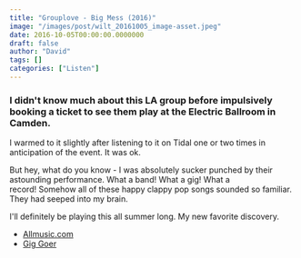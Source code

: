 ```yaml
---
title: "Grouplove - Big Mess (2016)"
image: "/images/post/wilt_20161005_image-asset.jpeg"
date: 2016-10-05T00:00:00.0000000
draft: false
author: "David"
tags: []
categories: ["Listen"]
---
```

### I didn't know much about this LA group before impulsively booking a ticket to see them play at the Electric Ballroom in Camden. 

 I warmed to it slightly after listening to it on Tidal one or two times in anticipation of the event. It was ok.

 But hey, what do you know - I was absolutely sucker punched by their astounding performance. What a band! What a gig! What a record! Somehow all of these happy clappy pop songs sounded so familiar. They had seeped into my brain.   
  
I'll definitely be playing this all summer long. My new favorite discovery.

-  [Allmusic.com](http://www.allmusic.com/album/big-mess-mw0002967259)
-  [Gig Goer](https://giggoer.com/2016/09/30/grouplove-live-electric-ballroom/)